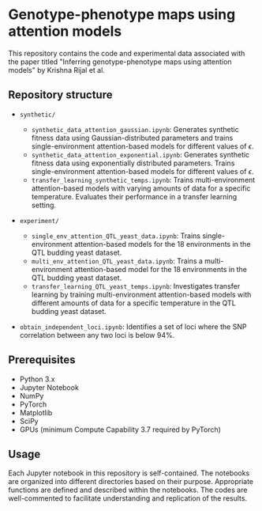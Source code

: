 # Genotype-phenotype maps using attention models

This repository contains the code and experimental data associated with the paper titled "Inferring genotype-phenotype maps using attention models" by Krishna Rijal et al.

## Repository structure

- `synthetic/`
  - `synthetic_data_attention_gaussian.ipynb`: Generates synthetic fitness data using Gaussian-distributed parameters and trains single-environment attention-based models for different values of $\epsilon$.
  - `synthetic_data_attention_exponential.ipynb`: Generates synthetic fitness data using exponentially distributed parameters. Trains single-environment attention-based models for different values of $\epsilon$.
  - `transfer_learning_synthetic_temps.ipynb`: Trains multi-environment attention-based models with varying amounts of data for a specific temperature. Evaluates their performance in a transfer learning setting.

- `experiment/`
  - `single_env_attention_QTL_yeast_data.ipynb`: Trains single-environment attention-based models for the 18 environments in the QTL budding yeast dataset. 
  - `multi_env_attention_QTL_yeast_data.ipynb`: Trains a multi-environment attention-based model for the 18 environments in the QTL budding yeast dataset.
  - `transfer_learning_QTL_yeast_temps.ipynb`: Investigates transfer learning by training multi-environment attention-based models with different amounts of data for a specific temperature in the QTL budding yeast dataset.

- `obtain_independent_loci.ipynb`: Identifies a set of loci where the SNP correlation between any two loci is below 94\%.

## Prerequisites

- Python 3.x
- Jupyter Notebook
- NumPy
- PyTorch
- Matplotlib
- SciPy
- GPUs (minimum Compute Capability 3.7 required by PyTorch)

##  **Usage**

Each Jupyter notebook in this repository is self-contained. The notebooks are organized into different directories based on their purpose. Appropriate functions are defined and described within the notebooks. The codes are well-commented to facilitate understanding and replication of the results.
